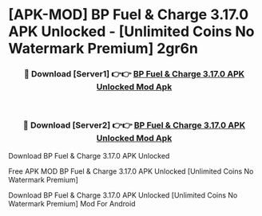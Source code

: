 # [APK-MOD] BP Fuel & Charge 3.17.0 APK Unlocked - [Unlimited Coins No Watermark Premium] 2gr6n



<div align="center">
<h3>🔴 Download [Server1] 👉👉 <a href="https://momento.my/?title=BP_Fuel_&_Charge_3.17.0_APK_Unlocked">BP Fuel & Charge 3.17.0 APK Unlocked Mod Apk</a></h3><br>

<h3>🔴 Download [Server2] 👉👉 <a href="https://momento.my/?title=BP_Fuel_&_Charge_3.17.0_APK_Unlocked">BP Fuel & Charge 3.17.0 APK Unlocked Mod Apk</a></h3>
</div>



Download BP Fuel & Charge 3.17.0 APK Unlocked 

Free APK MOD BP Fuel & Charge 3.17.0 APK Unlocked [Unlimited Coins No Watermark Premium]

Download BP Fuel & Charge 3.17.0 APK Unlocked [Unlimited Coins No Watermark Premium] Mod For Android
